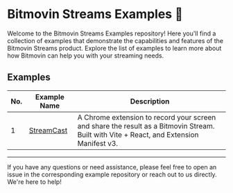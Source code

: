 # Bitmovin Streams Examples 🎥

Welcome to the Bitmovin Streams Examples repository! Here you'll find a collection of examples that demonstrate the capabilities and features of the Bitmovin Streams product. Explore the list of examples to learn more about how Bitmovin can help you with your streaming needs.

## Examples

| No. | Example Name | Description |
|-----|--------------|-------------|
| 1 | [StreamCast](/streamcast) | A Chrome extension to record your screen and share the result as a Bitmovin Stream. Built with Vite + React, and Extension Manifest v3. |

---

If you have any questions or need assistance, please feel free to open an issue in the corresponding example repository or reach out to us directly. We're here to help!
